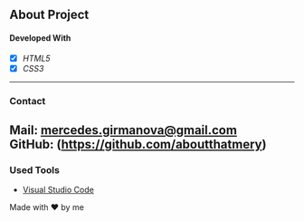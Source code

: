 ## About Project
#### Developed With
- [x] _HTML5_
- [x] _CSS3_

---
### Contact
Mail: mercedes.girmanova@gmail.com<br>
GitHub: (https://github.com/aboutthatmery)<br>
---
### Used Tools
- [Visual Studio Code](https://code.visualstudio.com/)

Made with ❤️ by me
